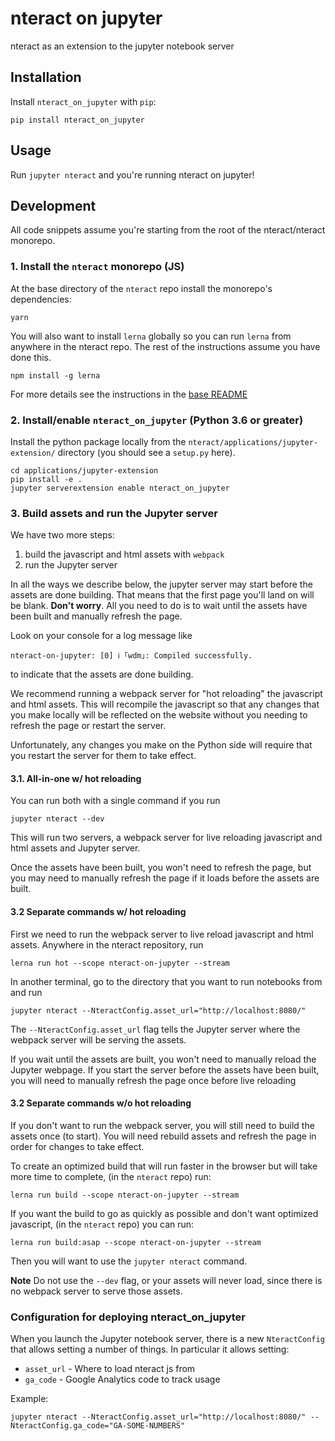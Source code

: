 # nteract on jupyter

nteract as an extension to the jupyter notebook server

## Installation

Install `nteract_on_jupyter` with `pip`:

```
pip install nteract_on_jupyter
```

## Usage

Run `jupyter nteract` and you're running nteract on jupyter!

## Development

All code snippets assume you're starting from the root of the nteract/nteract monorepo.

### 1. Install the `nteract` monorepo (JS)

At the base directory of the `nteract` repo install the monorepo's dependencies:

```
yarn
```

You will also want to install `lerna` globally so you can run `lerna` from anywhere in the nteract repo. The rest of the instructions assume you have done this.

```
npm install -g lerna
```

For more details see the instructions in the [base README](../../README.md#set-the-monorepo-up-in-dev-mode)

### 2. Install/enable `nteract_on_jupyter` (Python 3.6 or greater)

Install the python package locally from the `nteract/applications/jupyter-extension/` directory (you should see a `setup.py` here).

```
cd applications/jupyter-extension
pip install -e .
jupyter serverextension enable nteract_on_jupyter
```

### 3. Build assets and run the Jupyter server

We have two more steps:

1. build the javascript and html assets with `webpack`
2. run the Jupyter server

In all the ways we describe below, the jupyter server may start before the assets are done building. That means that the first page you'll land on will be blank. **Don't worry**. All you need to do is to wait until the assets have been built and manually refresh the page.

Look on your console for a log message like

```
nteract-on-jupyter: [0] ℹ ｢wdm｣: Compiled successfully.
```

to indicate that the assets are done building.

We recommend running a webpack server for "hot reloading" the javascript and html assets. This will recompile the javascript so that any changes that you make locally will be reflected on the website without you needing to refresh the page or restart the server.

Unfortunately, any changes you make on the Python side will require that you restart the server for them to take effect.

#### 3.1. All-in-one w/ hot reloading

You can run both with a single command if you run

```
jupyter nteract --dev
```

This will run two servers, a webpack server for live reloading javascript and html assets and Jupyter server.

Once the assets have been built, you won't need to refresh the page, but you may need to manually refresh the page if it loads before the assets are built.


#### 3.2 Separate commands w/ hot reloading 

First we need to run the webpack server to live reload javascript and html assets. Anywhere in the nteract repository, run

```
lerna run hot --scope nteract-on-jupyter --stream
```

In another terminal, go to the directory that you want to run notebooks from and run

```
jupyter nteract --NteractConfig.asset_url="http://localhost:8080/"
```

The ``--NteractConfig.asset_url`` flag tells the Jupyter server where the webpack server will be serving the assets.

If you wait until the assets are built, you won't need to manually reload the Jupyter webpage. If you start the server before the assets have been built, you will need to manually refresh the page once before live reloading

#### 3.2 Separate commands w/o hot reloading

If you don't want to run the webpack server, you will still need to build the assets once (to start). You will need rebuild assets and refresh the page in order for changes to take effect.  

To create an optimized build that will run faster in the browser but will take more time to complete, (in the `nteract` repo) run:

```
lerna run build --scope nteract-on-jupyter --stream
```

If you want the build to go as quickly as possible and don't want optimized javascript, (in the `nteract` repo) you can run:

```
lerna run build:asap --scope nteract-on-jupyter --stream
```

Then you will want to use the `jupyter nteract` command.

**Note** Do not use the `--dev` flag, or your assets will never load, since there is no webpack server to serve those assets.

### Configuration for deploying nteract_on_jupyter

When you launch the Jupyter notebook server, there is a new `NteractConfig` that allows setting a number of things. In particular it allows setting:

* `asset_url` - Where to load nteract js from
* `ga_code` - Google Analytics code to track usage


Example:

```
jupyter nteract --NteractConfig.asset_url="http://localhost:8080/" --NteractConfig.ga_code="GA-SOME-NUMBERS"
```
